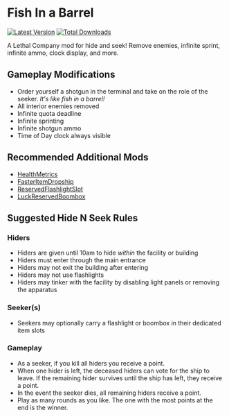 # Fish In a Barrel

[![Latest Version](https://img.shields.io/thunderstore/v/JaredIsCoding/FishInABarrel?logo=thunderstore&logoColor=white)](https://thunderstore.io/c/lethal-company/p/JaredIsCoding/FishInABarrel)
[![Total Downloads](https://img.shields.io/thunderstore/dt/JaredIsCoding/FishInABarrel?logo=thunderstore&logoColor=white)](https://thunderstore.io/c/lethal-company/p/JaredIsCoding/FishInABarrel)

A Lethal Company mod for hide and seek! Remove enemies, infinite sprint, infinite ammo, clock display, and more.

## Gameplay Modifications
- Order yourself a shotgun in the terminal and take on the role of the seeker. *It's like fish in a barrel!*
- All interior enemies removed
- Infinite quota deadline
- Infinite sprinting
- Infinite shotgun ammo
- Time of Day clock always visible

## Recommended Additional Mods
- [HealthMetrics](https://thunderstore.io/c/lethal-company/p/matsuura/HealthMetrics/)
- [FasterItemDropship](https://thunderstore.io/c/lethal-company/p/FlipMods/FasterItemDropship/)
- [ReservedFlashlightSlot](https://thunderstore.io/c/lethal-company/p/FlipMods/ReservedFlashlightSlot/)
- [LuckReservedBoombox](https://thunderstore.io/c/lethal-company/p/Luck/LuckReservedBoombox/)

## Suggested Hide N Seek Rules

### Hiders
- Hiders are given until 10am to hide *within* the facility or building
- Hiders must enter through the main entrance
- Hiders may not exit the building after entering
- Hiders may not use flashlights
- Hiders may tinker with the facility by disabling light panels or removing the apparatus

### Seeker(s)
- Seekers may optionally carry a flashlight or boombox in their dedicated item slots

### Gameplay
- As a seeker, if you kill all hiders you receive a point.
- When one hider is left, the deceased hiders can vote for the ship to leave. If the remaining hider survives until the ship has left, they receive a point.
- In the event the seeker dies, all remaining hiders receive a point.
- Play as many rounds as you like. The one with the most points at the end is the winner.